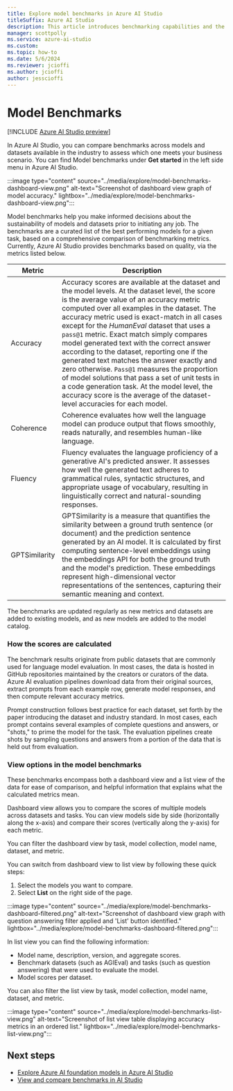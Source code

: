 ```yaml
---
title: Explore model benchmarks in Azure AI Studio
titleSuffix: Azure AI Studio
description: This article introduces benchmarking capabilities and the model benchmarks experience in Azure AI Studio.
manager: scottpolly
ms.service: azure-ai-studio
ms.custom:
ms.topic: how-to
ms.date: 5/6/2024
ms.reviewer: jcioffi
ms.author: jcioffi
author: jesscioffi
---
```


# Model Benchmarks

[!INCLUDE [Azure AI Studio preview](../includes/preview-ai-studio.md)]

In Azure AI Studio, you can compare benchmarks across models and datasets available in the industry to assess which one meets your business scenario. You can find Model benchmarks under **Get started** in the left side menu in Azure AI Studio.

:::image type="content" source="../media/explore/model-benchmarks-dashboard-view.png" alt-text="Screenshot of dashboard view graph of model accuracy." lightbox="../media/explore/model-benchmarks-dashboard-view.png":::

Model benchmarks help you make informed decisions about the sustainability of models and datasets prior to initiating any job. The benchmarks are a curated list of the best performing models for a given task, based on a comprehensive comparison of benchmarking metrics. Currently, Azure AI Studio provides benchmarks based on quality, via the metrics listed below.

| Metric       | Description |
|--------------|-------|
| Accuracy     |Accuracy scores are available at the dataset and the model levels. At the dataset level, the score is the average value of an accuracy metric computed over all examples in the dataset. The accuracy metric used is exact-match in all cases except for the *HumanEval* dataset that uses a `pass@1` metric. Exact match simply compares model generated text with the correct answer according to the dataset, reporting one if the generated text matches the answer exactly and zero otherwise. `Pass@1` measures the proportion of model solutions that pass a set of unit tests in a code generation task. At the model level, the accuracy score is the average of the dataset-level accuracies for each model.|
| Coherence    |Coherence evaluates how well the language model can produce output that flows smoothly, reads naturally, and resembles human-like language.|
| Fluency      |Fluency evaluates the language proficiency of a generative AI's predicted answer. It assesses how well the generated text adheres to grammatical rules, syntactic structures, and appropriate usage of vocabulary, resulting in linguistically correct and natural-sounding responses.|
| GPTSimilarity|GPTSimilarity is a measure that quantifies the similarity between a ground truth sentence (or document) and the prediction sentence generated by an AI model. It is calculated by first computing sentence-level embeddings using the embeddings API for both the ground truth and the model's prediction. These embeddings represent high-dimensional vector representations of the sentences, capturing their semantic meaning and context.|

The benchmarks are updated regularly as new metrics and datasets are added to existing models, and as new models are added to the model catalog.

### How the scores are calculated

The benchmark results originate from public datasets that are commonly used for language model evaluation. In most cases, the data is hosted in GitHub repositories maintained by the creators or curators of the data. Azure AI evaluation pipelines download data from their original sources, extract prompts from each example row, generate model responses, and then compute relevant accuracy metrics.

Prompt construction follows best practice for each dataset, set forth by the paper introducing the dataset and industry standard. In most cases, each prompt contains several examples of complete questions and answers, or "shots," to prime the model for the task. The evaluation pipelines create shots by sampling questions and answers from a portion of the data that is held out from evaluation.

### View options in the model benchmarks

These benchmarks encompass both a dashboard view and a list view of the data for ease of comparison, and helpful information that explains what the calculated metrics mean.

Dashboard view allows you to compare the scores of multiple models across datasets and tasks. You can view models side by side (horizontally along the x-axis) and compare their scores (vertically along the y-axis) for each metric.

You can filter the dashboard view by task, model collection, model name, dataset, and metric.

You can switch from dashboard view to list view by following these quick steps:
1. Select the models you want to compare.
2. Select **List** on the right side of the page.

:::image type="content" source="../media/explore/model-benchmarks-dashboard-filtered.png" alt-text="Screenshot of dashboard view graph with question answering filter applied and 'List' button identified." lightbox="../media/explore/model-benchmarks-dashboard-filtered.png":::

In list view you can find the following information:
- Model name, description, version, and aggregate scores.
- Benchmark datasets (such as AGIEval) and tasks (such as question answering) that were used to evaluate the model.
- Model scores per dataset.

You can also filter the list view by task, model collection, model name, dataset, and metric.

:::image type="content" source="../media/explore/model-benchmarks-list-view.png" alt-text="Screenshot of list view table displaying accuracy metrics in an ordered list." lightbox="../media/explore/model-benchmarks-list-view.png":::

## Next steps

- [Explore Azure AI foundation models in Azure AI Studio](models-foundation-azure-ai.md)
- [View and compare benchmarks in AI Studio](https://ai.azure.com/explore/benchmarks)
